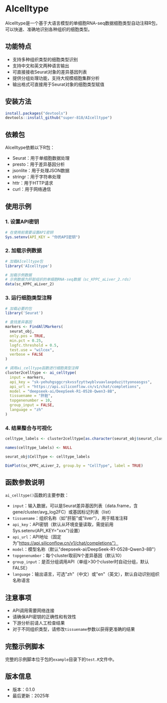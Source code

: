# AIcelltype

AIcelltype是一个基于大语言模型的单细胞RNA-seq数据细胞类型自动注释R包，可以快速、准确地识别各种组织的细胞类型。

## 功能特点
- 支持多种组织类型的细胞类型识别
- 支持中文和英文两种语言输出
- 可直接接收Seurat对象的差异基因列表
- 提供分组处理功能，支持大规模细胞集群分析
- 输出格式可直接用于Seurat对象的细胞类型赋值

## 安装方法

```r
install.packages("devtools")
devtools::install_github("super-818/AIcelltype")

```

## 依赖包
AIcelltype依赖以下R包：
- Seurat：用于单细胞数据处理
- presto：用于差异基因分析
- jsonlite：用于处理JSON数据
- stringr：用于字符串处理
- httr：用于HTTP请求
- curl：用于网络通信


## 使用示例

### 1. 设置API密钥

```r
# 在使用前需要设置API密钥
Sys.setenv(API_KEY = "你的API密钥")
```

### 2. 加载示例数据

```r
# 加载AIcelltype包
library('AIcelltype')

# 加载示例数据
# 示例数据为肝脏组织的单细胞RNA-seq数据（sc_KPPC_aLiver_2.rds）
data(sc_KPPC_aLiver_2)
```

### 3. 运行细胞类型注释

```r
# 加载必要的包
library('Seurat')

# 查找差异基因
markers <- FindAllMarkers(
  seurat_obj,
  only.pos = TRUE,
  min.pct = 0.25,
  logfc.threshold = 0.5,
  test.use = "wilcox",
  verbose = FALSE
)

# 调用ai_celltype函数进行细胞类型注释
cluster2celltype <- ai_celltype(
  input = markers,
  api_key = "sk-yehuhgsggcrskvssfzyttwyblvuavlaxpduzittyonoasgss",
  api_url = "https://api.siliconflow.cn/v1/chat/completions", 
  model = "deepseek-ai/DeepSeek-R1-0528-Qwen3-8B",
  tissuename = "肝脏",
  topgenenumber = 10,
  group_input = FALSE,
  language = "zh"
)
```

### 4. 结果整合与可视化

```r
celltype_labels <- cluster2celltype[as.character(seurat_obj$seurat_clusters)]

names(celltype_labels) <- NULL

seurat_obj$CellType <- celltype_labels

DimPlot(sc_KPPC_aLiver_2, group.by = "CellType", label = TRUE)


```

## 函数参数说明

`ai_celltype()`函数的主要参数：

- `input`：输入数据，可以是Seurat差异基因列表（data.frame，含gene/cluster/avg_log2FC）或基因标记列表（list）
- `tissuename`：组织名称（如"肝脏"或"liver"），用于精准注释
- `api_key`：API密钥（默认从环境变量读取，需提前用Sys.setenv(API_KEY="xxx")设置）
- `api_url`：API地址（固定为"https://api.siliconflow.cn/v1/chat/completions"）
- `model`：模型名称（默认"deepseek-ai/DeepSeek-R1-0528-Qwen3-8B"）
- `topgenenumber`：每个cluster取前N个差异基因（默认10）
- `group_input`：是否分组调用API（单组>30个cluster时自动分组，默认FALSE）
- `language`：输出语言，可选"zh"（中文）或"en"（英文），默认自动识别组织名称语言

## 注意事项
- API调用需要网络连接
- 请确保API密钥的正确性和有效性
- 下游分析前请人工检查结果
- 对于不同组织类型，请修改`tissuename`参数以获得更准确的结果

## 完整示例脚本
完整的示例脚本位于包的`example`目录下的`test.R`文件中。

## 版本信息
- 版本：0.1.0
- 最后更新：2025年
